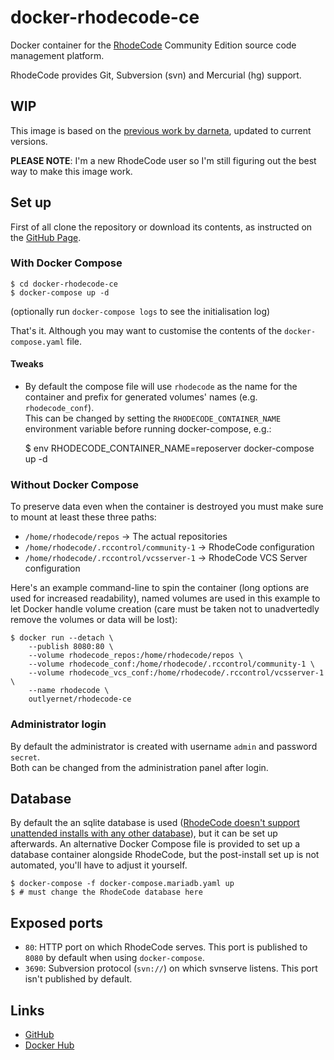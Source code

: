 # docker-rhodecode-ce

Docker container for the [RhodeCode](https://rhodecode.com/) Community Edition source code management platform.

RhodeCode provides Git, Subversion (svn) and Mercurial (hg) support.

## WIP

This image is based on the [previous work by darneta](https://github.com/darneta/rhodecode-ce-dockerized), updated to current versions.

**PLEASE NOTE**: I'm a new RhodeCode user so I'm still figuring out the best way to make this image work.

## Set up

First of all clone the repository or download its contents, as instructed on the [GitHub Page][github].

### With Docker Compose

    $ cd docker-rhodecode-ce
    $ docker-compose up -d

(optionally run `docker-compose logs` to see the initialisation log)

That's it.
Although you may want to customise the contents of the `docker-compose.yaml` file.

#### Tweaks

* By default the compose file will use `rhodecode` as the name for the container and prefix for generated volumes' names (e.g. `rhodecode_conf`).
\
This can be changed by setting the `RHODECODE_CONTAINER_NAME` environment variable before running docker-compose, e.g.:

  $ env RHODECODE_CONTAINER_NAME=reposerver docker-compose up -d

### Without Docker Compose

To preserve data even when the container is destroyed you must make sure to mount at least these three paths:
   - `/home/rhodecode/repos` → The actual repositories
   - `/home/rhodecode/.rccontrol/community-1` → RhodeCode configuration
   - `/home/rhodecode/.rccontrol/vcsserver-1` → RhodeCode VCS Server configuration

Here's an example command-line to spin the container (long options are used for increased readability), named volumes are used in this example to let Docker handle volume creation (care must be taken not to unadvertedly remove the volumes or data will be lost):

    $ docker run --detach \
        --publish 8080:80 \
        --volume rhodecode_repos:/home/rhodecode/repos \
        --volume rhodecode_conf:/home/rhodecode/.rccontrol/community-1 \
        --volume rhodecode_vcs_conf:/home/rhodecode/.rccontrol/vcsserver-1 \
        --name rhodecode \
        outlyernet/rhodecode-ce

### Administrator login

By default the administrator is created with username `admin` and password `secret`.
\
Both can be changed from the administration panel after login.

## Database

By default the an sqlite database is used ([RhodeCode doesn't support unattended
installs with any other database](https://docs.rhodecode.com/RhodeCode-Control/tasks/install-cli.html#unattended-installation)), but it can be set up afterwards.
An alternative Docker Compose file is provided
to set up a database container alongside RhodeCode, but the post-install set up
is not automated, you'll have to adjust it yourself.

    $ docker-compose -f docker-compose.mariadb.yaml up
    $ # must change the RhodeCode database here

## Exposed ports

- `80`: HTTP port on which RhodeCode serves. This port is published to `8080` by default when using `docker-compose`.
- `3690`: Subversion protocol (`svn://`) on which svnserve listens. This port isn't published by default.

## Links

- [GitHub]
- [Docker Hub][dockerhub]

<!-- Aliases for urls -->

[github]: https://github.com/outlyer-net/docker-rhodecode-ce
[dockerhub]: https://hub.docker.com/repository/docker/outlyernet/rhodecode-ce